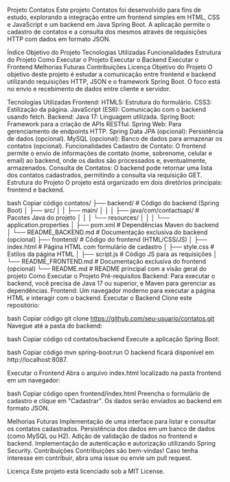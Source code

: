 Projeto Contatos
Este projeto Contatos foi desenvolvido para fins de estudo, explorando a integração entre um frontend simples em HTML, CSS e JavaScript e um backend em Java Spring Boot. A aplicação permite o cadastro de contatos e a consulta dos mesmos através de requisições HTTP com dados em formato JSON.

Índice
Objetivo do Projeto
Tecnologias Utilizadas
Funcionalidades
Estrutura do Projeto
Como Executar o Projeto
Executar o Backend
Executar o Frontend
Melhorias Futuras
Contribuições
Licença
Objetivo do Projeto
O objetivo deste projeto é estudar a comunicação entre frontend e backend utilizando requisições HTTP, JSON e o framework Spring Boot. O foco está no envio e recebimento de dados entre cliente e servidor.

Tecnologias Utilizadas
Frontend:
HTML5: Estrutura do formulário.
CSS3: Estilização da página.
JavaScript (ES6): Comunicação com o backend usando fetch.
Backend:
Java 17: Linguagem utilizada.
Spring Boot: Framework para a criação de APIs RESTful.
Spring Web: Para gerenciamento de endpoints HTTP.
Spring Data JPA (opcional): Persistência de dados (opcional).
MySQL (opcional): Banco de dados para armazenar os contatos (opcional).
Funcionalidades
Cadastro de Contato: O frontend permite o envio de informações de contato (nome, sobrenome, celular e email) ao backend, onde os dados são processados e, eventualmente, armazenados.
Consulta de Contatos: O backend pode retornar uma lista dos contatos cadastrados, permitindo a consulta via requisição GET.
Estrutura do Projeto
O projeto está organizado em dois diretórios principais: frontend e backend.

bash
Copiar código
contatos/
├── backend/                     # Código do backend (Spring Boot)
│   ├── src/
│   │   ├── main/
│   │   │   ├── java/com/contactsapi/     # Pacotes Java do projeto
│   │   │   └── resources/
│   │   │       └── application.properties
│   ├── pom.xml                  # Dependências Maven do backend
│   └── README_BACKEND.md         # Documentação exclusiva do backend (opcional)
├── frontend/                    # Código do frontend (HTML/CSS/JS)
│   ├── index.html               # Página HTML com formulário de cadastro
│   ├── style.css                # Estilos da página HTML
│   ├── script.js                # Código JS para as requisições
│   └── README_FRONTEND.md        # Documentação exclusiva do frontend (opcional)
└── README.md                    # README principal com a visão geral do projeto
Como Executar o Projeto
Pré-requisitos
Backend: Para executar o backend, você precisa de Java 17 ou superior, e Maven para gerenciar as dependências.
Frontend: Um navegador moderno para executar a página HTML e interagir com o backend.
Executar o Backend
Clone este repositório:

bash
Copiar código
git clone https://github.com/seu-usuario/contatos.git
Navegue até a pasta do backend:

bash
Copiar código
cd contatos/backend
Execute a aplicação Spring Boot:

bash
Copiar código
mvn spring-boot:run
O backend ficará disponível em http://localhost:8087.

Executar o Frontend
Abra o arquivo index.html localizado na pasta frontend em um navegador:

bash
Copiar código
open frontend/index.html
Preencha o formulário de cadastro e clique em "Cadastrar". Os dados serão enviados ao backend em formato JSON.

Melhorias Futuras
Implementação de uma interface para listar e consultar os contatos cadastrados.
Persistência dos dados em um banco de dados (como MySQL ou H2).
Adição de validação de dados no frontend e backend.
Implementação de autenticação e autorização utilizando Spring Security.
Contribuições
Contribuições são bem-vindas! Caso tenha interesse em contribuir, abra uma issue ou envie um pull request.

Licença
Este projeto está licenciado sob a MIT License.

